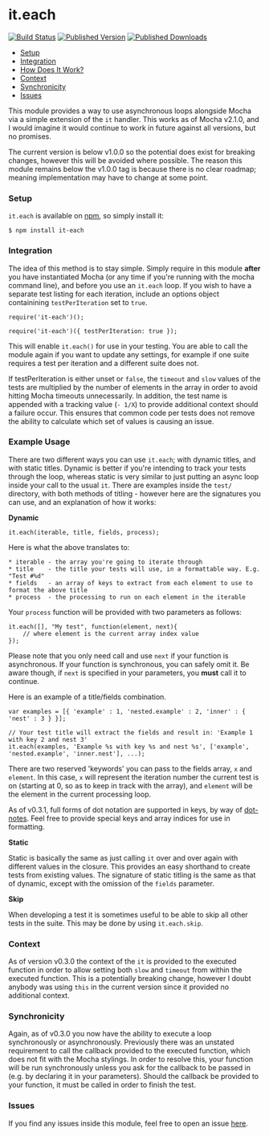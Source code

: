 # it.each


[![Build Status](https://img.shields.io/github/actions/workflow/status/whitfin/it.each/ci.yml?branch=main)](https://github.com/whitfin/it.each/actions) [![Published Version](https://img.shields.io/npm/v/it.each.svg)](https://npmjs.com/package/it.each) [![Published Downloads](https://img.shields.io/npm/dt/it.each)](https://npmjs.com/package/it.each)

- [Setup](#setup)
- [Integration](#integration)
- [How Does It Work?](#example-usage)
- [Context](#context)
- [Synchronicity](#synchronicity)
- [Issues](#issues)

This module provides a way to use asynchronous loops alongside Mocha via a simple extension of the `it` handler. This works as of Mocha v2.1.0, and I would imagine it would continue to work in future against all versions, but no promises.

The current version is below v1.0.0 so the potential does exist for breaking changes, however this will be avoided where possible. The reason this module remains below the v1.0.0 tag is because there is no clear roadmap; meaning implementation may have to change at some point.

### Setup ###

`it.each` is available on [npm](https://www.npmjs.com/package/it-each), so simply install it:

```
$ npm install it-each
```

### Integration ###

The idea of this method is to stay simple. Simply require in this module **after** you have instantiated Mocha (or any time if you're running with the mocha command line), and before you use an `it.each` loop. If you wish to have a separate test listing for each iteration, include an options object containining `testPerIteration` set to `true`.

```
require('it-each')();

require('it-each')({ testPerIteration: true });
```

This will enable `it.each()` for use in your testing. You are able to call the module again if you want to update any settings, for example if one suite requires a test per iteration and a different suite does not.

If testPerIteration is either unset or `false`, the `timeout` and `slow` values of the tests are multiplied by the number of elements in the array in order to avoid hitting Mocha timeouts unnecessarily. In addition, the test name is appended with a tracking value (`- 1/X`) to provide additional context should a failure occur. This ensures that common code per tests does not remove the ability to calculate which set of values is causing an issue.

### Example Usage ###

There are two different ways you can use `it.each`; with dynamic titles, and with static titles. Dynamic is better if you're intending to track your tests through the loop, whereas static is very similar to just putting an async loop inside your call to the usual `it`. There are examples inside the `test/` directory, with both methods of titling - however here are the signatures you can use, and an explanation of how it works:

**Dynamic**

```
it.each(iterable, title, fields, process);
```

Here is what the above translates to:

```
* iterable - the array you're going to iterate through
* title    - the title your tests will use, in a formattable way. E.g. "Test #%d"
* fields   - an array of keys to extract from each element to use to format the above title
* process  - the processing to run on each element in the iterable
```

Your `process` function will be provided with two parameters as follows:

```
it.each([], "My test", function(element, next){
    // where element is the current array index value
});
```
Please note that you only need call and use `next` if your function is asynchronous. If your function is synchronous, you can safely omit it. Be aware though, if `next` is specified in your parameters, you **must** call it to continue.


Here is an example of a title/fields combination.

```
var examples = [{ 'example' : 1, 'nested.example' : 2, 'inner' : { 'nest' : 3 } }];

// Your test title will extract the fields and result in: 'Example 1 with key 2 and nest 3'
it.each(examples, 'Example %s with key %s and nest %s', ['example', 'nested.example', 'inner.nest'], ...);
```

There are two reserved 'keywords' you can pass to the fields array, `x` and `element`. In this case, `x` will represent the iteration number the current test is on (starting at 0, so as to keep in track with the array), and `element` will be the element in the current processing loop.

As of v0.3.1, full forms of dot notation are supported in keys, by way of [dot-notes](https://www.npmjs.com/package/dot-notes). Feel free to provide special keys and array indices for use in formatting.

**Static**

Static is basically the same as just calling `it` over and over again with different values in the closure. This provides an easy shorthand to create tests from existing values. The signature of static titling is the same as that of dynamic, except with the omission of the `fields` parameter.

**Skip**

When developing a test it is sometimes useful to be able to skip all other tests in the suite. This may be done by using `it.each.skip`.

### Context ###

As of version v0.3.0 the context of the `it` is provided to the executed function in order to allow setting both `slow` and `timeout` from within the executed function. This is a potentially breaking change, however I doubt anybody was using `this` in the current version since it provided no additional context.

### Synchronicity ###

Again, as of v0.3.0 you now have the ability to execute a loop synchronously or asynchronously. Previously there was an unstated requirement to call the callback provided to the executed function, which does not fit with the Mocha stylings. In order to resolve this, your function will be run synchronously unless you ask for the callback to be passed in (e.g. by declaring it in your parameters). Should the callback be provided to your function, it must be called in order to finish the test.

### Issues ###

If you find any issues inside this module, feel free to open an issue [here](https://github.com/whitfin/it.each/issues "it.each Issues").
